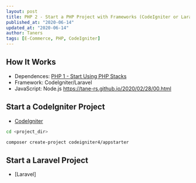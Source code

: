 ```yaml
---
layout: post
title: PHP 2 - Start a PHP Project with Frameworks (CodeIgniter or Laravel)
published_at: "2020-06-14"
updated_at: "2020-06-14"
author: Taners
tags: [E-Commerce, PHP, CodeIgniter]
---
```


## How It Works

- Dependences: [PHP 1 - Start Using PHP Stacks](https://tane-rs.github.io/2020/06/12/00.html)
- Framework: CodeIgniter/Laravel
- JavaScript: Node.js <https://tane-rs.github.io/2020/02/28/00.html>

## Start a CodeIgniter Project

- [CodeIgniter](https://codeigniter.com/user_guide/installation/installing_composer.html)

```bash
cd <project_dir>

composer create-project codeigniter4/appstarter
```

## Start a Laravel Project

- [Laravel]